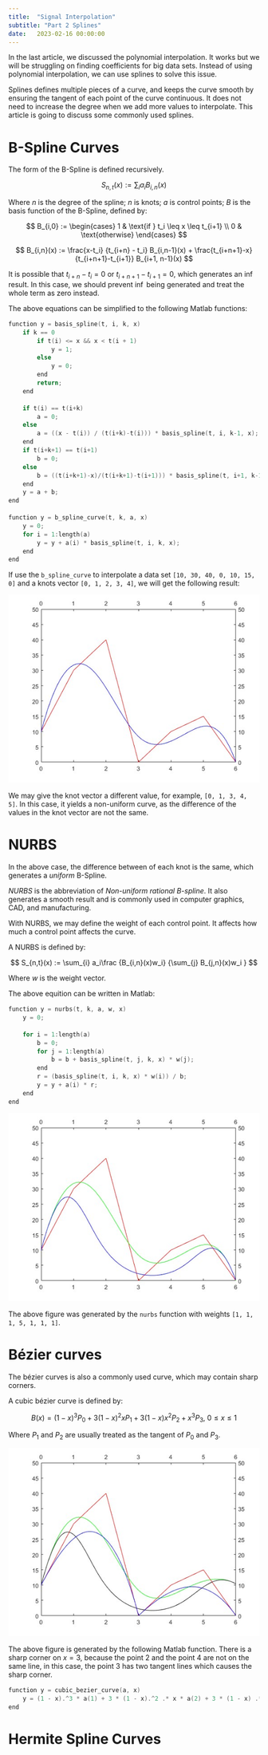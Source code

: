 ```yaml
---
title:  "Signal Interpolation"
subtitle: "Part 2 Splines"
date:   2023-02-16 00:00:00
---
```


In the last article, we discussed the polynomial interpolation. It works but we will be struggling on finding coefficients for big data sets. Instead of using polynomial interpolation, we can use splines to solve this issue. 

Splines defines multiple pieces of a curve, and keeps the curve smooth by ensuring the tangent of each point of the curve continuous. It does not need to increase the degree when we add more values to interpolate. This article is going to discuss some commonly used splines.

# B-Spline Curves

The form of the B-Spline is defined recursively.

$$
S_{n,t}(x) := \sum_{i} a_iB_{i,n}(x)
$$

Where $n$ is the degree of the spline; $n$ is knots; $a$ is control points; $B$ is the basis function of the B-Spline, defined by:

$$
B_{i,0} := 
\begin{cases}
1 & \text{if } t_i \leq x \leq t_{i+1} \\
0 & \text{otherwise}
\end{cases}
$$

$$
B_{i,n}(x) := 
\frac{x-t_i} {t_{i+n} - t_i} B_{i,n-1}(x) + 
\frac{t_{i+n+1}-x} {t_{i+n+1}-t_{i+1}} B_{i+1, n-1}(x)
$$

It is possible that $t_{i+n} - t_i = 0$ or $t_{i+n+1} - t_{i+1} = 0$, which generates an $\inf$ result. In this case, we should prevent $\inf$ being generated and treat the whole term as zero instead.

The above equations can be simplified to the following Matlab functions:
```c
function y = basis_spline(t, i, k, x)
    if k == 0
        if t(i) <= x && x < t(i + 1)
            y = 1;
        else
            y = 0;
        end
        return;
    end

    if t(i) == t(i+k)
        a = 0;
    else
        a = ((x - t(i)) / (t(i+k)-t(i))) * basis_spline(t, i, k-1, x);
    end
    if t(i+k+1) == t(i+1)
        b = 0;
    else
        b = ((t(i+k+1)-x)/(t(i+k+1)-t(i+1))) * basis_spline(t, i+1, k-1, x);
    end
    y = a + b;
end

function y = b_spline_curve(t, k, a, x)
    y = 0;
    for i = 1:length(a)
        y = y + a(i) * basis_spline(t, i, k, x);
    end
end
```

If use the `b_spline_curve` to interpolate a data set `[10, 30, 40, 0, 10, 15, 0]` and a knots vector `[0, 1, 2, 3, 4]`, we will get the following result:

![Polynomial](/images/2-interpolation-splines.md/bspline.jpg)

We may give the knot vector a different value, for example,  `[0, 1, 3, 4, 5]`. In this case, it yields a non-uniform curve, as the difference of the values in the knot vector are not the same.

# NURBS

In the above case, the difference between of each knot is the same, which generates a *uniform* B-Spline. 

*NURBS* is the abbreviation of *Non-uniform rational B-spline*. It also generates a smooth result and is commonly used in computer graphics, CAD, and manufacturing.

With NURBS, we may define the weight of each control point. It affects how much a control point affects the curve.

A NURBS is defined by:

$$
S_{n,t}(x) := \sum_{i} a_i\frac {B_{i,n}(x)w_i} {\sum_{j} B_{j,n}(x)w_i }
$$

Where $w$ is the weight vector.

The above equition can be written in Matlab:
```c
function y = nurbs(t, k, a, w, x)
    y = 0;

    for i = 1:length(a)
        b = 0;
        for j = 1:length(a)
            b = b + basis_spline(t, j, k, x) * w(j);
        end
        r = (basis_spline(t, i, k, x) * w(i)) / b;
        y = y + a(i) * r;
    end
end
```

![NURBS](/images/2-interpolation-splines.md/nurbs.jpg)

The above figure was generated by the `nurbs` function with weights `[1, 1, 1, 5, 1, 1, 1]`.

# Bézier curves

The bézier curves is also a commonly used curve, which may contain sharp corners. 

A cubic bézier curve is defined by:

$$
B(x) = (1-x)^3P_0+3(1-x)^2xP_1+3(1-x)x^2P_2+x^3P_3 \text{, } 0 \le x \le 1
$$

Where $P_1$ and $P_2$ are usually treated as the tangent of $P_0$ and $P_3$.


![Bézier](/images/2-interpolation-splines.md/bezier.jpg)

The above figure is generated by the following Matlab function. There is a sharp corner on $x = 3$, because the point 2 and the point 4 are not on the same line, in this case, the point 3 has two tangent lines which causes the sharp corner.

```c
function y = cubic_bezier_curve(a, x)
    y = (1 - x).^3 * a(1) + 3 * (1 - x).^2 .* x * a(2) + 3 * (1 - x) .* x.^2 * a(3) + x.^3 * a(4);
end
```

# Hermite Spline Curves



